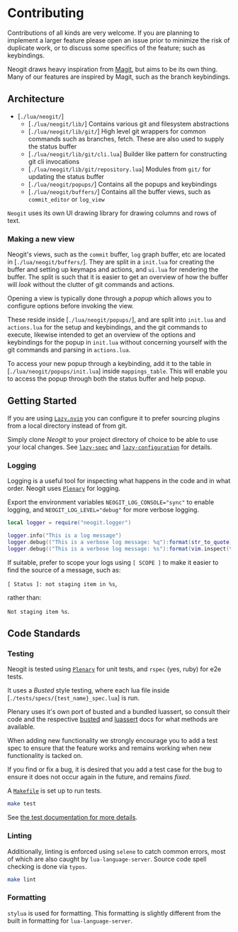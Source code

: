 # Contributing

Contributions of all kinds are very welcome. If you are planning to implement a larger feature please open an issue
prior to minimize the risk of duplicate work, or to discuss some specifics of the feature; such as keybindings.

Neogit draws heavy inspiration from [Magit](https://magit.vc/), but aims to be its own thing. Many of our features
are inspired by Magit, such as the branch keybindings.


## Architecture

- [`./lua/neogit/`]
  - [`./lua/neogit/lib/`] Contains various git and filesystem abstractions
  - [`./lua/neogit/lib/git/`] High level git wrappers for common commands such as branches, fetch. These are also used
  to supply the status buffer
  - [`./lua/neogit/lib/git/cli.lua`] Builder like pattern for constructing git cli invocations
  - [`./lua/neogit/lib/git/repository.lua`] Modules from `git/` for updating the status buffer
  - [`./lua/neogit/popups/`] Contains all the popups and keybindings
  - [`./lua/neogit/buffers/`] Contains all the buffer views, such as `commit_editor` or `log_view`

`Neogit` uses its own UI drawing library for drawing columns and rows of text.

### Making a new view

Neogit's views, such as the `commit` buffer, `log` graph buffer, etc are located in [`./lua/neogit/buffers/`]. They
are split in a `init.lua` for creating the buffer and setting up keymaps and actions, and `ui.lua` for rendering the
buffer. The split is such that it is easier to get an overview of how the buffer will *look* without the clutter of git
commands and actions.

Opening a view is typically done through a *popup* which allows you to configure options before invoking the view.

These reside inside [`./lua/neogit/popups/`], and are split into `init.lua` and `actions.lua` for the setup and
keybindings, and the git commands to execute, likewise intended to get an overview of the options and keybindings for
the popup in `init.lua` without concerning yourself with the git commands and parsing in `actions.lua`.

To access your new popup through a keybinding, add it to the table in [`./lua/neogit/popups/init.lua`] inside
`mappings_table`. This will enable you to access the popup through both the status buffer and help popup.

## Getting Started

If you are using [`Lazy.nvim`](https://github.com/folke/lazy.nvim) you can configure it to prefer sourcing plugins from
a local directory instead of from git. 

Simply clone *Neogit* to your project directory of choice to be able to use your local changes. See
[`lazy-spec`](https://github.com/folke/lazy.nvim#-plugin-spec) and
[`lazy-configuration`](https://github.com/folke/lazy.nvim#%EF%B8%8F-configuration) for details.

### Logging

Logging is a useful tool for inspecting what happens in the code and in what order. Neogit uses
[`Plenary`](https://github.com/nvim-lua/plenary.nvim) for logging.

Export the environment variables `NEOGIT_LOG_CONSOLE="sync"` to enable logging, and `NEOGIT_LOG_LEVEL="debug"` for more
verbose logging.


```lua
local logger = require("neogit.logger")

logger.info("This is a log message")
logger.debug(("This is a verbose log message: %q"):format(str_to_quote))
logger.debug(("This is a verbose log message: %s"):format(vim.inspect(thing)))
```

If suitable, prefer to scope your logs using `[ SCOPE ]` to make it easier to find the source of a message, such as:

`[ Status ]: not staging item in %s`,

rather than:

`Not staging item %s`.

## Code Standards

### Testing

Neogit is tested using [`Plenary`](https://github.com/nvim-lua/plenary.nvim#plenarytest_harness) for unit tests, and `rspec` (yes, ruby) for e2e tests.

It uses a *Busted* style testing, where each lua file inside [`./tests/specs/{test_name}_spec.lua`] is run.

Plenary uses it's own port of busted and a bundled luassert, so consult their
code and the respective [busted](http://olivinelabs.com/busted/) and
[luassert](http://olivinelabs.com/busted/#asserts) docs for what methods are
available.

When adding new functionality we strongly encourage you to add a test spec to ensure that the feature works and remains
working when new functionality is tacked on.

If you find or fix a bug, it is desired that you add a test case for the bug to ensure it does not occur again in the
future, and remains *fixed*.

A [`Makefile`](./Makefile) is set up to run tests.

```sh
make test
```
See [the test documentation for more details](./tests/README.md).

### Linting

Additionally, linting is enforced using `selene` to catch common errors, most of which are also caught by
`lua-language-server`. Source code spell checking is done via `typos`.

```sh
make lint
```

### Formatting

`stylua` is used for formatting. This formatting is slightly different from the built in formatting for
`lua-language-server`.

